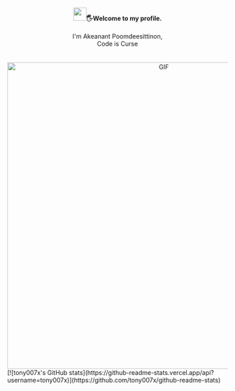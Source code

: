 <div align="center">
<h4><img src=":wave:" width="30">🖐️Welcome to my profile.</h4>
I'm Akeanant Poomdeesittinon, <br> Code is Curse</div>
</br>
</br>

<div align="center">
<img hight="300" width="700" alt="GIF" align="center" src="https://i0.wp.com/i.giphy.com/media/ZVik7pBtu9dNS/giphy-downsized.gif?w=770&ssl=1">
</div>
[![tony007x's GitHub stats](https://github-readme-stats.vercel.app/api?username=tony007x)](https://github.com/tony007x/github-readme-stats)



